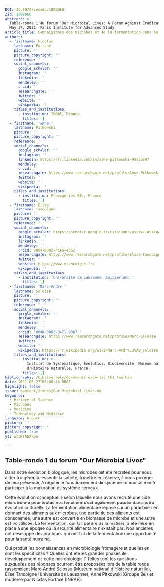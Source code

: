 ```yaml
---
DOI: 10.5072/zenodo.1089960
Zid: 1089960
abstract: >-
  Table-ronde 1 du forum "Our Microbial Lives: A Forum Against Eradication", 
  May 27, 2021, Paris Institute for Advanced Study
article_title: Connaissance des microbes et de la fermentation dans le développement durable
authors:
  - firstname: Nicolas
    lastname: Fortané
    picture: ''
    picture_copyright: ''
    reference: ''
    social_channels:
      google_scholar: ''
      instagram: ''
      linkedin: ''
      mendeley: ''
      orcid: ''
      researchgate: ''
      twitter: ''
      website: ''
      wikipedia: ''
    titles_and_institutions:
      - institution: INRAE, France
        titles: []
  - firstname: 'Anne '
    lastname: Pitkowski
    picture: ''
    picture_copyright: ''
    reference: ''
    social_channels:
      google_scholar: ''
      instagram: ''
      linkedin: https://fr.linkedin.com/in/anne-pitkowski-95a2a697
      mendeley: ''
      orcid: ''
      researchgate: https://www.researchgate.net/profile/Anne-Pitkowski
      twitter: ''
      website: ''
      wikipedia: ''
    titles_and_institutions:
      - institution: Fromageries BEL, France
        titles: []
  - firstname: Élise
    lastname: Tancoigne
    picture: ''
    picture_copyright: ''
    reference: ''
    social_channels:
      google_scholar: https://scholar.google.fr/citations?user=21W9xTQAAAAJ&hl=fr
      instagram: ''
      linkedin: ''
      mendeley: ''
      orcid: 0000-0002-4168-4352
      researchgate: https://www.researchgate.net/profile/Elise-Tancoigne
      twitter: ''
      website: https://www.etancoigne.fr/
      wikipedia: ''
    titles_and_institutions:
      - institution: 'Université de Lausanne, Switzerland '
        titles: []
  - firstname: 'Marc-André '
    lastname: Selosse
    picture: ''
    picture_copyright: ''
    reference: ''
    social_channels:
      google_scholar: ''
      instagram: ''
      linkedin: ''
      mendeley: ''
      orcid: '0000-0003-3471-9067 '
      researchgate: https://www.researchgate.net/profile/Marc-Selosse
      twitter: ''
      website: ''
      wikipedia: https://fr.wikipedia.org/wiki/Marc-Andr%C3%A9_Selosse
    titles_and_institutions:
      - institution: >-
          Institut de Systématique, Évolution, Biodiversité, Muséum national
          d'Histoire naturelle, France
        titles: []
bibliography: /bibliography/documents-exportes_tb1_lee.bib
date: 2021-05-27T08:00:16.000Z
highlight: false
issue: content/issues/Our Microbial Lives.md
keywords:
  - History of Science
  - Microbes
  - Medicine
  - Technology and Medicine
language: French
picture: ''
picture_copyright: ''
published: true
yt: wcDK7AbXkpo

---
```




## Table-ronde 1 du forum "Our Microbial Lives"

Dans notre évolution biologique, les microbes ont été recrutés pour nous aider à digérer, à ressentir la satiété, à mettre en réserve, à nous protéger de leur présence, à réguler le fonctionnement du système immunitaire et à participer à la maturation du système nerveux.

Cette évolution conceptuelle selon laquelle nous avons recruté une aide microbienne pour toutes nos fonctions s’est également passée dans notre évolution culturelle. La fermentation alimentaire repose sur un paradoxe : en donnant des aliments aux microbes, une partie de ces aliments est consommée, une autre est convertie en biomasse de microbe et une autre est volatilisée. La fermentation, qui fait perdre de la matière, a été mise en place à une époque où la sécurité alimentaire n’existait pas. Nos ancêtres ont développé des pratiques qui ont fait de la fermentation une opportunité pour la santé humaine.

Qui produit les connaissances en microbiologie fromagère et quelles en sont les spécificités ? Quelles ont été les grandes phases de développement de cette microbiologie ? Telles sont les questions auxquelles des réponses pourront être proposées lors de la table ronde rassemblant Marc-André Selosse (Muséum national d’Histoire naturelle), Élise Tancoigne (Université de Lausanne), Anne Pitkowski (Groupe Bel) et modérée par Nicolas Fortané (INRAE).

<Youtube yt="wcDK7AbXkpo" caption ="Connaissance des microbes et de la fermentation dans le développement durable"></Youtube>
